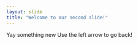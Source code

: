 ```yaml
---
layout: slide
title: "Welcome to our second slide!"
---
```

Yay something new 
Use the left arrow to go back!
